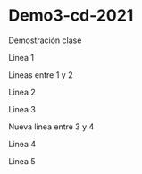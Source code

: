 # Demo3-cd-2021
Demostración clase

Linea 1

Lineas entre 1 y 2

Linea 2 

Linea 3

Nueva linea entre 3 y 4

Linea 4

Linea 5
